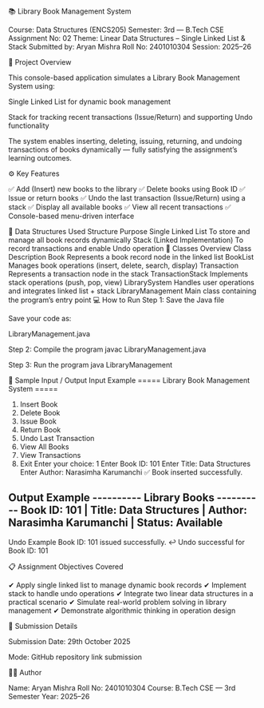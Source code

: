📚 Library Book Management System

Course: Data Structures (ENCS205)
Semester: 3rd — B.Tech CSE
Assignment No: 02
Theme: Linear Data Structures – Single Linked List & Stack
Submitted by: Aryan Mishra
Roll No: 2401010304
Session: 2025–26

🧩 Project Overview

This console-based application simulates a Library Book Management System using:

Single Linked List for dynamic book management

Stack for tracking recent transactions (Issue/Return) and supporting Undo functionality

The system enables inserting, deleting, issuing, returning, and undoing transactions of books dynamically — fully satisfying the assignment’s learning outcomes.

⚙️ Key Features

✅ Add (Insert) new books to the library
✅ Delete books using Book ID
✅ Issue or return books
✅ Undo the last transaction (Issue/Return) using a stack
✅ Display all available books
✅ View all recent transactions
✅ Console-based menu-driven interface

🧠 Data Structures Used
Structure	Purpose
Single Linked List	To store and manage all book records dynamically
Stack (Linked Implementation)	To record transactions and enable Undo operation
🧱 Classes Overview
Class	Description
Book	Represents a book record node in the linked list
BookList	Manages book operations (insert, delete, search, display)
Transaction	Represents a transaction node in the stack
TransactionStack	Implements stack operations (push, pop, view)
LibrarySystem	Handles user operations and integrates linked list + stack
LibraryManagement	Main class containing the program’s entry point
💻 How to Run
Step 1: Save the Java file

Save your code as:

LibraryManagement.java

Step 2: Compile the program
javac LibraryManagement.java

Step 3: Run the program
java LibraryManagement

🧪 Sample Input / Output
Input Example
===== Library Book Management System =====
1. Insert Book
2. Delete Book
3. Issue Book
4. Return Book
5. Undo Last Transaction
6. View All Books
7. View Transactions
8. Exit
Enter your choice: 1
Enter Book ID: 101
Enter Title: Data Structures
Enter Author: Narasimha Karumanchi
✅ Book inserted successfully.

Output Example
---------- Library Books ----------
Book ID: 101 | Title: Data Structures | Author: Narasimha Karumanchi | Status: Available
-----------------------------------

Undo Example
Book ID: 101 issued successfully.
↩️ Undo successful for Book ID: 101

📋 Assignment Objectives Covered

✔ Apply single linked list to manage dynamic book records
✔ Implement stack to handle undo operations
✔ Integrate two linear data structures in a practical scenario
✔ Simulate real-world problem solving in library management
✔ Demonstrate algorithmic thinking in operation design

📅 Submission Details

Submission Date: 29th October 2025

Mode: GitHub repository link submission


👨‍💻 Author

Name: Aryan Mishra
Roll No: 2401010304
Course: B.Tech CSE — 3rd Semester
Year: 2025–26
